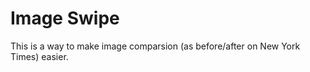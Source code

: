 Image Swipe
=====

This is a way to make image comparsion (as before/after on New York Times) easier.
